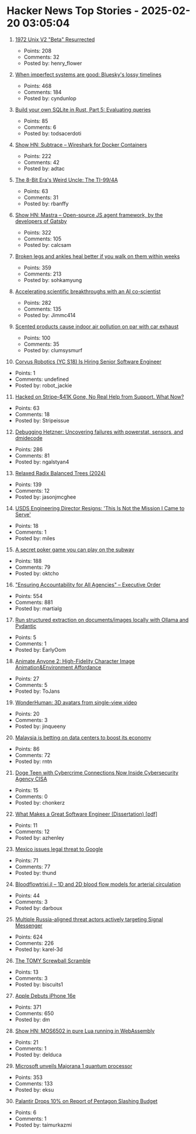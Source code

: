# Hacker News Top Stories - 2025-02-20 03:05:04

1. [1972 Unix V2 "Beta" Resurrected](https://www.tuhs.org/pipermail/tuhs/2025-February/031420.html)
   - Points: 208
   - Comments: 32
   - Posted by: henry_flower

2. [When imperfect systems are good: Bluesky's lossy timelines](https://jazco.dev/2025/02/19/imperfection/)
   - Points: 468
   - Comments: 184
   - Posted by: cyndunlop

3. [Build your own SQLite in Rust, Part 5: Evaluating queries](https://blog.sylver.dev/build-your-own-sqlite-part-5-evaluating-queries)
   - Points: 85
   - Comments: 6
   - Posted by: todsacerdoti

4. [Show HN: Subtrace – Wireshark for Docker Containers](https://github.com/subtrace/subtrace)
   - Points: 222
   - Comments: 42
   - Posted by: adtac

5. [The 8-Bit Era's Weird Uncle: The TI-99/4A](https://bumbershootsoft.wordpress.com/2025/02/15/the-8-bit-eras-weird-uncle-the-ti-99-4a/)
   - Points: 63
   - Comments: 31
   - Posted by: rbanffy

6. [Show HN: Mastra – Open-source JS agent framework, by the developers of Gatsby](https://github.com/mastra-ai/mastra)
   - Points: 322
   - Comments: 105
   - Posted by: calcsam

7. [Broken legs and ankles heal better if you walk on them within weeks](https://www.scientificamerican.com/article/broken-legs-and-ankles-heal-better-if-you-walk-on-them-within-weeks/)
   - Points: 359
   - Comments: 213
   - Posted by: sohkamyung

8. [Accelerating scientific breakthroughs with an AI co-scientist](https://research.google/blog/accelerating-scientific-breakthroughs-with-an-ai-co-scientist/)
   - Points: 282
   - Comments: 135
   - Posted by: Jimmc414

9. [Scented products cause indoor air pollution on par with car exhaust](https://newatlas.com/environment/indoor-air-pollution-scented-terpenes/)
   - Points: 100
   - Comments: 35
   - Posted by: clumsysmurf

10. [Corvus Robotics (YC S18) Is Hiring Senior Software Engineer](https://app.dover.com/apply/269adc8b-72b8-46d3-85b9-3a15ea901c84/eaf81e6d-73d3-4fcf-b273-7772720503c2/)
   - Points: 1
   - Comments: undefined
   - Posted by: robot_jackie

11. [Hacked on Stripe–$41K Gone, No Real Help from Support. What Now?](https://old.reddit.com/r/stripe/comments/1itn3i7/hacked_on_stripe41k_gone_no_real_help_from/)
   - Points: 63
   - Comments: 18
   - Posted by: Stripeissue

12. [Debugging Hetzner: Uncovering failures with powerstat, sensors, and dmidecode](https://www.ubicloud.com/blog/debugging-hetzner-uncovering-failures-with-powerstat-sensors-and-dmidecode)
   - Points: 286
   - Comments: 81
   - Posted by: ngalstyan4

13. [Relaxed Radix Balanced Trees (2024)](https://peter.horne-khan.com/relaxed-radix-balanced-trees/)
   - Points: 139
   - Comments: 12
   - Posted by: jasonjmcghee

14. [USDS Engineering Director Resigns: 'This Is Not the Mission I Came to Serve'](https://www.wired.com/story/doge-engineering-director-resign/)
   - Points: 18
   - Comments: 1
   - Posted by: miles

15. [A secret poker game you can play on the subway](https://experience.prfalken.dev/english/subway-poker/)
   - Points: 188
   - Comments: 79
   - Posted by: oktcho

16. ["Ensuring Accountability for All Agencies" – Executive Order](https://www.whitehouse.gov/presidential-actions/2025/02/ensuring-accountability-for-all-agencies/)
   - Points: 554
   - Comments: 881
   - Posted by: martialg

17. [Run structured extraction on documents/images locally with Ollama and Pydantic](https://github.com/vlm-run/vlmrun-hub)
   - Points: 5
   - Comments: 1
   - Posted by: EarlyOom

18. [Animate Anyone 2: High-Fidelity Character Image Animation&Environment Affordance](https://humanaigc.github.io/animate-anyone-2/)
   - Points: 27
   - Comments: 5
   - Posted by: ToJans

19. [WonderHuman: 3D avatars from single-view video](https://arxiv.org/abs/2502.01045)
   - Points: 20
   - Comments: 3
   - Posted by: jinqueeny

20. [Malaysia is betting on data centers to boost its economy](https://apnews.com/article/malaysia-johor-data-centers-energy-electricity-power-cfb087f755d3e203a347463af229e88d)
   - Points: 86
   - Comments: 72
   - Posted by: rntn

21. [Doge Teen with Cybercrime Connections Now Inside Cybersecurity Agency CISA](https://www.nextgov.com/cybersecurity/2025/02/doge-employee-edward-coristine-lands-cisa-dhs-email/403126/)
   - Points: 15
   - Comments: 0
   - Posted by: chonkerz

22. [What Makes a Great Software Engineer (Dissertation) [pdf]](https://faculty.washington.edu/ajko/dissertations/Li2016Dissertation.pdf)
   - Points: 11
   - Comments: 12
   - Posted by: azhenley

23. [Mexico issues legal threat to Google](https://thecomeback.com/politics/mexico-legal-action-donald-trump-executive-order.html)
   - Points: 71
   - Comments: 77
   - Posted by: thund

24. [Bloodflowtrixi.jl – 1D and 2D blood flow models for arterial circulation](https://github.com/yolhan83/BloodFlowTrixi.jl)
   - Points: 44
   - Comments: 3
   - Posted by: darboux

25. [Multiple Russia-aligned threat actors actively targeting Signal Messenger](https://cloud.google.com/blog/topics/threat-intelligence/russia-targeting-signal-messenger)
   - Points: 624
   - Comments: 226
   - Posted by: karel-3d

26. [The TOMY Screwball Scramble](https://medium.com/@solidi/the-tomy-screwball-scramble-9f4eab3681da)
   - Points: 13
   - Comments: 3
   - Posted by: biscuits1

27. [Apple Debuts iPhone 16e](https://www.apple.com/newsroom/2025/02/apple-debuts-iphone-16e-a-powerful-new-member-of-the-iphone-16-family/)
   - Points: 371
   - Comments: 650
   - Posted by: dm

28. [Show HN: MOS6502 in pure Lua running in WebAssembly](https://carimbo.run/play/1.0.43/willtobyte/MOS6502/1.0.3/480p/)
   - Points: 21
   - Comments: 1
   - Posted by: delduca

29. [Microsoft unveils Majorana 1 quantum processor](https://azure.microsoft.com/en-us/blog/quantum/2025/02/19/microsoft-unveils-majorana-1-the-worlds-first-quantum-processor-powered-by-topological-qubits/)
   - Points: 353
   - Comments: 133
   - Posted by: eksu

30. [Palantir Drops 10% on Report of Pentagon Slashing Budget](https://www.msn.com/en-ae/money/companies/palantir-drops-over-10-after-report-of-pentagon-slashing-budget/ar-AA1zomcb)
   - Points: 6
   - Comments: 1
   - Posted by: taimurkazmi

